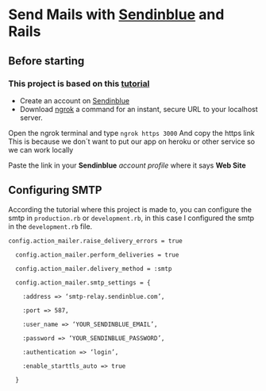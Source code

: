 
# Send Mails with [Sendinblue](https://www.sendinblue.com) and Rails


## Before starting
### This project is based on this [tutorial](https://medium.com/@nealgohel7/sending-transactional-mail-with-sendinblue-in-ruby-on-rails-64ca6b72cf22)
*	Create an account on [Sendinblue](https://www.sendinblue.com)
*	Download [ngrok](https://ngrok.com/) a command for an instant, secure URL to your localhost server.

Open the ngrok terminal and type ```ngrok https 3000``` And copy the https link <br/>
This is because we don´t want to put our app on  heroku or other service so we can work locally

Paste the link in your **Sendinblue** *account profile* where it says **Web Site**

## Configuring SMTP

According the tutorial where this project is made to, you can configure the smtp in ```production.rb``` or ```development.rb```, in this case I configured the smtp in the  ```development.rb``` file.

```
config.action_mailer.raise_delivery_errors = true

  config.action_mailer.perform_deliveries = true

  config.action_mailer.delivery_method = :smtp

  config.action_mailer.smtp_settings = {

    :address => ‘smtp-relay.sendinblue.com’,

    :port => 587,

    :user_name => ‘YOUR_SENDINBLUE_EMAIL’,

    :password => ‘YOUR_SENDINBLUE_PASSWORD’,

    :authentication => ‘login’,

    :enable_starttls_auto => true

  }
```

